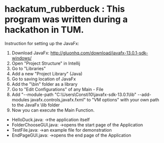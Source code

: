 # hackatum_rubberduck : This program was written during a hackathon in TUM.

Instruction for setting up the JavaFx:
  1. Download JavaFx:
    http://gluonhq.com/download/javafx-13.0.1-sdk-windows/
  2. Open "Project Structure" in Intellij
  3. Go to "Libraries"
  4. Add a new "Project Library" (Java)
  5. Go to saving location of JavaFx
  6. Add the "\bin" folder as a library
  7. Go to "Edit Configurations" of any Main - File
  8. Add "--module-path "C:\Users\Consti10\javafx-sdk-13.0.1\lib" --add-modules javafx.controls,javafx.fxml" to "VM options" with your own
     path to the JavaFx \lib folder
  9. Now you can execute the Main Function.
  
- HelloDuck.java:
  ->the application itself
- FolderChooseGUI.java:
  ->opens the start page of the Application
- TestFile.java:
  ->an example file for demonstration
- EndPageGUI.java:
  ->opens the end page of the Application
